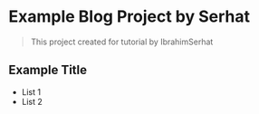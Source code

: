 # Example Blog Project by Serhat

> This project created for tutorial by IbrahimSerhat

## Example Title

- List 1
- List 2
